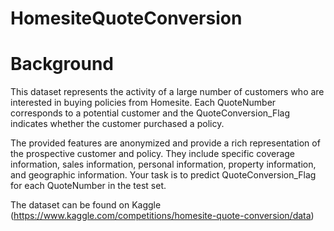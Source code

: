 # HomesiteQuoteConversion

# Background
This dataset represents the activity of a large number of customers who are interested in buying policies from Homesite. Each QuoteNumber corresponds to a potential customer and the QuoteConversion_Flag indicates whether the customer purchased a policy.

The provided features are anonymized and provide a rich representation of the prospective customer and policy. They include specific coverage information, sales information, personal information, property information, and geographic information. Your task is to predict QuoteConversion_Flag for each QuoteNumber in the test set.

The dataset can be found on Kaggle (https://www.kaggle.com/competitions/homesite-quote-conversion/data)
